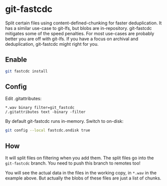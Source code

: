# git-fastcdc

Split certain files using content-defined-chunking for faster deduplication. It
has a similar use-case to git-lfs, but blobs are in-repository. git-fastcdc
mitigates some of the speed penalties. For most use-cases are probably better
you are off with git-lfs. If you have a focus on archival and deduplication,
git-fastcdc might right for you.

## Enable

```bash
git fastcdc install
```

## Config

Edit .gitattributes:

```
*.wav binary filter=git_fastcdc
/.gitattributes text -binary -filter
```

By default git-fastcdc runs in-memory. Switch to on-disk:

```bash
git config --local fastcdc.ondisk true
```

## How

It will split files on filtering when you add them. The split files go into
the `git-fastcdc` branch. You need to push this branch to remotes too!

You will see the actual data in the files in the working copy, in `*.wav` in the
example above. But actually the blobs of these files are just a list of chunks.
